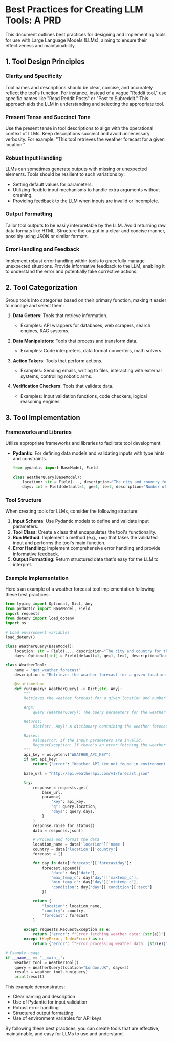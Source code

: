 # Best Practices for Creating LLM Tools: A PRD

This document outlines best practices for designing and implementing tools for use with Large Language Models (LLMs), aiming to ensure their effectiveness and maintainability.

## 1. Tool Design Principles

### Clarity and Specificity

Tool names and descriptions should be clear, concise, and accurately reflect the tool's function. For instance, instead of a vague "Reddit tool," use specific names like "Read Reddit Posts" or "Post to Subreddit." This approach aids the LLM in understanding and selecting the appropriate tool.

### Present Tense and Succinct Tone

Use the present tense in tool descriptions to align with the operational context of LLMs. Keep descriptions succinct and avoid unnecessary verbosity. For example: "This tool retrieves the weather forecast for a given location."

### Robust Input Handling

LLMs can sometimes generate outputs with missing or unexpected elements. Tools should be resilient to such variations by:

- Setting default values for parameters.
- Utilizing flexible input mechanisms to handle extra arguments without crashing.
- Providing feedback to the LLM when inputs are invalid or incomplete.

### Output Formatting

Tailor tool outputs to be easily interpretable by the LLM. Avoid returning raw data formats like HTML. Structure the output in a clear and concise manner, possibly using JSON or similar formats.

### Error Handling and Feedback

Implement robust error handling within tools to gracefully manage unexpected situations. Provide informative feedback to the LLM, enabling it to understand the error and potentially take corrective actions.

## 2. Tool Categorization

Group tools into categories based on their primary function, making it easier to manage and select them:

1. **Data Getters**: Tools that retrieve information.

   - Examples: API wrappers for databases, web scrapers, search engines, RAG systems.

2. **Data Manipulators**: Tools that process and transform data.

   - Examples: Code interpreters, data format converters, math solvers.

3. **Action Takers**: Tools that perform actions.

   - Examples: Sending emails, writing to files, interacting with external systems, controlling robotic arms.

4. **Verification Checkers**: Tools that validate data.
   - Examples: Input validation functions, code checkers, logical reasoning engines.

## 3. Tool Implementation

### Frameworks and Libraries

Utilize appropriate frameworks and libraries to facilitate tool development:

- **Pydantic**: For defining data models and validating inputs with type hints and constraints.

  ```python
  from pydantic import BaseModel, Field

  class WeatherQuery(BaseModel):
      location: str = Field(..., description="The city and country for the weather forecast")
      days: int = Field(default=1, ge=1, le=7, description="Number of days for the forecast (1-7)")
  ```

### Tool Structure

When creating tools for LLMs, consider the following structure:

1. **Input Schema**: Use Pydantic models to define and validate input parameters.
2. **Tool Class**: Create a class that encapsulates the tool's functionality.
3. **Run Method**: Implement a method (e.g., `run`) that takes the validated input and performs the tool's main function.
4. **Error Handling**: Implement comprehensive error handling and provide informative feedback.
5. **Output Formatting**: Return structured data that's easy for the LLM to interpret.

### Example Implementation

Here's an example of a weather forecast tool implementation following these best practices:

```python
from typing import Optional, Dict, Any
from pydantic import BaseModel, Field
import requests
from dotenv import load_dotenv
import os

# Load environment variables
load_dotenv()

class WeatherQuery(BaseModel):
    location: str = Field(..., description="The city and country for the weather forecast")
    days: Optional[int] = Field(default=1, ge=1, le=7, description="Number of days for the forecast (1-7)")

class WeatherTool:
    name = "get_weather_forecast"
    description = "Retrieves the weather forecast for a given location and number of days"

    @staticmethod
    def run(query: WeatherQuery) -> Dict[str, Any]:
        """
        Retrieves the weather forecast for a given location and number of days.

        Args:
            query (WeatherQuery): The query parameters for the weather forecast.

        Returns:
            Dict[str, Any]: A dictionary containing the weather forecast data.

        Raises:
            ValueError: If the input parameters are invalid.
            RequestException: If there's an error fetching the weather data.
        """
        api_key = os.getenv("WEATHER_API_KEY")
        if not api_key:
            return {"error": "Weather API key not found in environment variables."}

        base_url = "http://api.weatherapi.com/v1/forecast.json"

        try:
            response = requests.get(
                base_url,
                params={
                    "key": api_key,
                    "q": query.location,
                    "days": query.days,
                }
            )
            response.raise_for_status()
            data = response.json()

            # Process and format the data
            location_name = data['location']['name']
            country = data['location']['country']
            forecast = []

            for day in data['forecast']['forecastday']:
                forecast.append({
                    "date": day['date'],
                    "max_temp_c": day['day']['maxtemp_c'],
                    "min_temp_c": day['day']['mintemp_c'],
                    "condition": day['day']['condition']['text']
                })

            return {
                "location": location_name,
                "country": country,
                "forecast": forecast
            }

        except requests.RequestException as e:
            return {"error": f"Error fetching weather data: {str(e)}"}
        except (KeyError, IndexError) as e:
            return {"error": f"Error processing weather data: {str(e)}"}

# Example usage
if __name__ == "__main__":
    weather_tool = WeatherTool()
    query = WeatherQuery(location="London,UK", days=3)
    result = weather_tool.run(query)
    print(result)
```

This example demonstrates:

- Clear naming and description
- Use of Pydantic for input validation
- Robust error handling
- Structured output formatting
- Use of environment variables for API keys

By following these best practices, you can create tools that are effective, maintainable, and easy for LLMs to use and understand.

